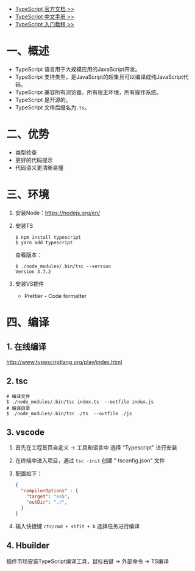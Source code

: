 - [TypeScript 官方文档 >>](https://www.typescriptlang.org/)
- [TypeScript 中文手册 >>](https://www.tslang.cn/)
- [TypeScript 入门教程 >>](https://ts.xcatliu.com/)

# 一、概述

- TypeScript 语言用于大规模应用的JavaScript开发。
- TypeScript 支持类型，是JavaScript的超集且可以编译成纯JavaScript代码。 
- TypeScript 兼容所有浏览器，所有宿主环境，所有操作系统。 
- TypeScript 是开源的。
- TypeScript 文件后缀名为`.ts`。

# 二、优势

- 类型检查
- 更好的代码提示
- 代码语义更清晰易懂

# 三、环境

1. 安装Node：https://nodejs.org/en/

2. 安装TS

   ```
   $ npm install typescript
   $ yarn add typescript
   ```

   查看版本：

   ```shell
   $ ./node_modules/.bin/tsc --version
   Version 3.7.2
   ```

3. 安装VS插件

   - Prettier - Code formatter

# 四、编译

## 1. 在线编译

http://www.typescriptlang.org/play/index.html

## 2. tsc

```shell
# 编译文件
$ ./node_modules/.bin/tsc index.ts  --outfile index.js
# 编译目录
$ ./node_modules/.bin/tsc ./ts  --outfile ./js
```

## 3. vscode

1. 首先在工程首页自定义 -> 工具和语言中 选择 "Typescript" 进行安装

2. 在终端中进入项目，通过 `tsc -init` 创建 " tsconfig.json" 文件

3. 配置如下：

   ```json
   {
     "compilerOptions" : {
       "target": "es5",
       "outDir": "./",    
     }
   }
   ```

4. 输入快捷键 `ctr/cmd + shfit + b` 选择任务进行编译

## 4. Hbuilder

插件市场安装TypeScript编译工具，鼠标右键 -> 外部命令 -> TS编译



